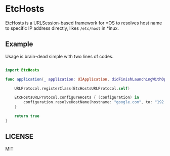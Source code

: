 # EtcHosts

EtcHosts is a URLSession-based framework for *OS to resolves host name to specific IP address directly, likes `/etc/host` in *inux.

## Example

Usage is brain-dead simple with two lines of codes.

````swift

import EtcHosts

func application(_ application: UIApplication, didFinishLaunchingWithOptions launchOptions: [UIApplicationLaunchOptionsKey: Any]?) -> Bool {

	URLProtocol.registerClass(EtcHostsURLProtocol.self)

	EtcHostsURLProtocol.configureHosts { (configuration) in
		configuration.resolveHostName(hostname: "google.com", to: "192.168.0.1")
	}

	return true
}
````

## LICENSE

MIT
